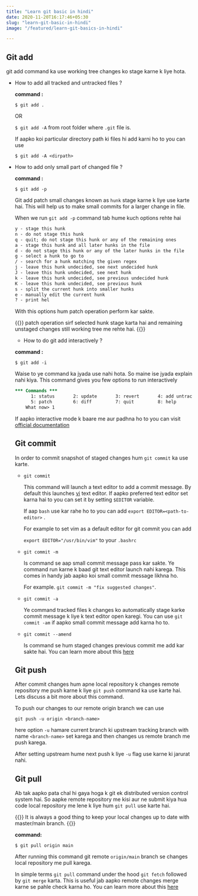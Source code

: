 ```yaml
---
title: "Learn git basic in hindi"
date: 2020-11-20T16:17:46+05:30
slug: "learn-git-basic-in-hindi"
image: "/featured/learn-git-basics-in-hindi"

---
```

## Git add

git add command ka use working tree changes ko stage karne k liye hota.

- How to add all tracked and untracked files ?

    **command :**

    `$ git add .`

    OR

    `$ git add -A` from root folder where `.git`  file is.

    If aapko koi particular directory path ki files hi add karni ho to you can use

    `$ git add -A <dirpath>`  

- How to add only small part of changed file ?

    **command :**

    `$ git add -p`  

    Git add patch small changes known as `hunk` stage karne k liye use karte hai. This will help us to make small commits for a larger change in file.

    When we run `git add -p` command tab hume kuch options rehte hai

    ```diff
    y - stage this hunk
    n - do not stage this hunk
    q - quit; do not stage this hunk or any of the remaining ones
    a - stage this hunk and all later hunks in the file
    d - do not stage this hunk or any of the later hunks in the file
    g - select a hunk to go to
    / - search for a hunk matching the given regex
    j - leave this hunk undecided, see next undecided hunk
    J - leave this hunk undecided, see next hunk
    k - leave this hunk undecided, see previous undecided hunk
    K - leave this hunk undecided, see previous hunk
    s - split the current hunk into smaller hunks
    e - manually edit the current hunk
    ? - print hel
    ```

    With this options hum patch operation perform kar sakte.

    {{<note>}}
        patch operation sirf selected hunk stage karta hai and remaining unstaged
        changes still working tree me rehte hai.
    {{</note>}}

    - How to do git add interactively ?

    **command :** 

    `$ git add -i`

    Waise to ye command ka jyada use nahi hota. So maine ise jyada explain nahi kiya. This command gives you few options to run interactively

    ```diff
    *** Commands ***
          1: status       2: update       3: revert       4: add untracked
          5: patch        6: diff         7: quit         8: help
        What now> 1
    ```

    If aapko interactive mode k baare me aur padhna ho to you can visit [official documentation]([https://git-scm.com/docs/git-add#_interactive_mode](https://git-scm.com/docs/git-add#_interactive_mode))

    ## Git commit

    In order to commit snapshot of staged changes hum `git commit` ka use karte.

    - `git commit`

        This command will launch a text editor to add a commit message. By default this launches [vi]([https://en.wikipedia.org/wiki/Vi](https://en.wikipedia.org/wiki/Vi)) text editor. If aapko preferred text editor set karna hai to you can set it by setting `$EDITOR` variable.

        If aap `bash` use kar rahe ho to you can add `export EDITOR=<path-to-editor>` .

        For example to set vim as a default editor for git commit you can add

        `export EDITOR="/usr/bin/vim"` to your `.bashrc`

    - `git commit -m`

        Is command se aap small commit message pass kar sakte. Ye command run karne k baad git text editor launch nahi karega. This comes in handy jab aapko koi small commit message likhna ho.

        For example. `git commit -m "fix suggested changes"`.

    - `git commit -a`

        Ye command tracked files k changes ko automatically stage karke commit message k liye k text editor open karegi. You can use `git commit -am` if aapko small commit message add karna ho to.

    - `git commit --amend`

        Is command se hum staged changes previous commit me add kar sakte hai. You can learn more about this [here]([https://hmble.dev/blog/how-to-add-changes-to-previous-git-commit/](https://hmble.dev/blog/how-to-add-changes-to-previous-git-commit/))


    ## Git push

    After commit changes hum apne local repository k changes remote repository me push karne k liye `git push`  command ka use karte hai. Lets discuss a bit more about this command.

    To push our changes to our remote origin branch we can use

    `git push -u origin <branch-name>`

    here option `-u` hamare current branch ki upstream tracking branch with name `<branch-name>` set karega and then changes us remote branch me push karega. 

    After setting upstream hume next push k liye `-u` flag use karne ki jarurat nahi.

    ## Git pull

    Ab tak aapko pata chal hi gaya hoga k git ek distributed version control
    system hai. So aapke remote repository me kisi aur ne submit kiya hua code local repository me lene k liye hum `git pull` use karte hai.

    {{<note>}}
        It is always a good thing to keep your local changes up to date with master/main branch.
    {{</note>}}

    **command:**

    `$ git pull origin main`

    After running this command git remote `origin/main` branch se changes local repository me pull karega.

    In simple terms `git pull` command under the hood `git fetch` followed by
    `git merge` karta. This is useful jab aapko remote changes merge karne se
    pahle check karna ho. You can learn more about this [here](https://stackoverflow.com/a/292359)

